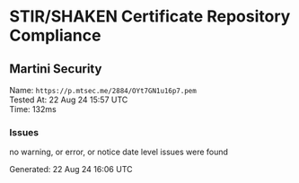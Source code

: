 # STIR/SHAKEN Certificate Repository Compliance

## Martini Security

Name: `https://p.mtsec.me/2884/OYt7GN1u16p7.pem`\
Tested At: 22 Aug 24 15:57 UTC\
Time: 132ms

### Issues

no warning, or error, or notice date level issues were found

Generated: 22 Aug 24 16:06 UTC